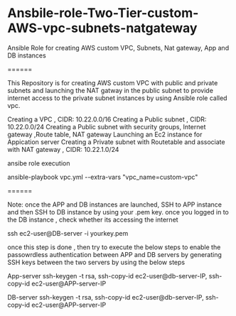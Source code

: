 # Ansbile-role-Two-Tier-custom-AWS-vpc-subnets-natgateway
Ansible Role for  creating AWS custom VPC, Subnets, Nat gateway, App and DB instances 

======

This Repository is for creating AWS custom VPC with public and private subnets and launching the NAT gatway in the public subnet to provide internet access to the private subnet instances by using Ansible role called vpc.

Creating a VPC , CIDR: 10.22.0.0/16
Creating a Public subnet , CIDR: 10.22.0.0/24
Creating a Public subnet with security groups, Internet gateway ,Route table, NAT gateway
Launching an Ec2 instance for Appication server
Creating a Private subnet with Routetable and associate with NAT gateway , CIDR: 10.22.1.0/24

ansibe role  execution

ansible-playbook vpc.yml --extra-vars "vpc_name=custom-vpc"

======

Note: once the APP and DB instances are launched, SSH to APP instance and then SSH to DB instance by using your .pem key. 
once you logged in to the DB instance , check whether its accessing the internet

ssh ec2-user@DB-server -i yourkey.pem

once this step is done , then try to execute the below steps to enable the passowrdless authentication between APP and DB servers by generating SSH keys between the two servers by using the below steps

App-server
ssh-keygen -t rsa, ssh-copy-id ec2-user@db-server-IP, ssh-copy-id ec2-user@APP-server-IP

DB-server
ssh-keygen -t rsa, ssh-copy-id ec2-user@db-server-IP, ssh-copy-id ec2-user@APP-server-IP
